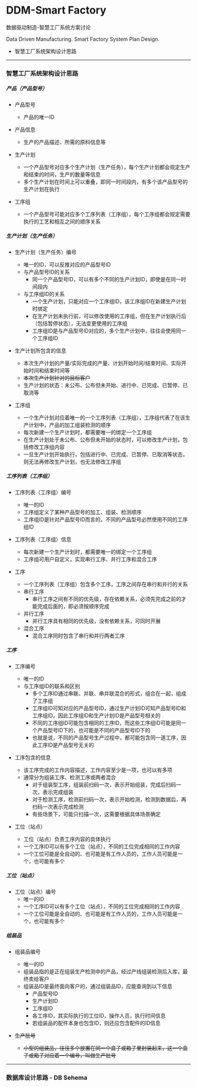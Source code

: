 
# DDM-Smart Factory 

数据驱动制造-智慧工厂系统方案讨论

Data Driven Manufacturing. Smart Factory System Plan Design. 

- 智慧工厂系统架构设计思路

---

### 智慧工厂系统架构设计思路

##### 产品（产品型号）

- 产品型号
   * 产品的唯一ID

- 产品信息
   * 生产的产品描述、所需的原料信息等

- 生产计划
   * 一个产品型号对应多个生产计划（生产任务），每个生产计划都会规定生产和结束的时间，生产的数量等信息
   * 多个生产计划在时间上可以重叠，即同一时间段内，有多个该产品型号的生产计划在执行

- 工序组
  * 一个产品型号可能对应多个工序列表（工序组），每个工序组都会规定需要执行的工艺和相互之间的顺序关系 

##### 生产计划（生产任务）

- 生产计划（生产任务）编号
   * 唯一的ID，可以反推对应的产品型号ID
   * 与产品型号ID的关系
      + 同一个产品型号ID，可以有多个不同的生产计划ID，即使是在同一时间段内
   * 与工序组ID的关系
      + 一个生产计划，只能对应一个工序组ID，该工序组ID在新建生产计划时绑定
      + 在生产计划未执行前，可以修改使用的工序组，但在生产计划执行后（包括暂停状态），无法变更使用的工序组
      + 工序组ID是与产品型号ID对应的，多个生产计划中，往往会使用同一个工序组ID

- 生产计划所包含的信息
   * 本次生产计划的产量/实际完成的产量、计划开始时间/结束时间、实际开始时间和结束时间等
   * ~~本次生产计划针对的目标客户~~
   * 生产计划的状态：未公布、公布但未开始、进行中、已完成、已暂停、已取消等

- 工序组
   * 一个生产计划对应着唯一的一个工序列表（工序组），工序组代表了在该生产计划中，产品的加工组装检测的顺序
   * 每次新建一个生产计划时，都需要唯一的绑定一个工序组
   * 在生产计划处于未公布、公布但未开始的状态时，可以修改生产计划，包括修改工序组内容
   * 一旦生产计划开始执行，包括进行中、已完成、已暂停、已取消等状态，则无法再修改生产计划，也无法修改工序组

##### 工序列表（工序组）

- 工序列表（工序组）编号
   * 唯一的ID
   * 工序组定义了某种产品型号的加工、组装、检测顺序
   * 工序组ID是针对产品型号ID而言的，不同的产品型号必然使用不同的工序组ID
   
- 工序列表（工序组）信息
   * 每次新建一个生产计划时，都需要唯一的绑定一个工序组
   * 工序组可用户自定义，实现串行工序、并行工序和混合工序

- 工序
   * 一个工序列表（工序组）包含多个工序，工序之间存在串行和并行的关系
   * 串行工序
      + 串行工序之间有不同的优先级，存在依赖关系，必须先完成之前的才能完成后面的，即必须按顺序完成
   * 并行工序
      + 并行工序具有相同的优先级，没有依赖关系，可同时开展
   * 混合工序
      + 混合工序同时包含了串行和并行两者工序

##### 工序

- 工序编号
   * 唯一的ID
   * 与工序组ID的联系和区别
      + 多个工序ID通过串联、并联、串并联混合的形式，组合在一起，组成了工序组
      + 工序组ID可知对应的产品型号ID，通过生产计划ID可知产品型号ID和工序组ID，因此工序组ID和生产计划ID是产品型号相关的
      + 不同的工序组ID可能包含相同的工序ID，而这些工序组ID可能是同一个产品型号ID下的，也可能是不同的产品型号ID下的
      + 也就是说，不同的产品型号生产过程中，都可能包含同一道工序，因此工序ID是产品型号无关的

- 工序包含的信息
   * 该工序完成的工作内容描述，工作内容至少是一项，也可以有多项
   * 通常分为组装工序、检测工序或两者混合
      + 对于组装型工序，组装前扫码一次，表示开始组装，完成后扫码一次，表示完成组装
      + 对于检测工序，检测前扫码一次，表示开始检测，检测到数据后，再扫码一次表示完成检测
      + 有些场景下，可能只扫描一次，这需要根据具体场景确定

- 工位（站点）
   * 工位（站点）负责工序内容的具体执行
   * 一个工序ID可以有多个工位（站点），不同的工位完成相同的工作内容
   * 一个工位可能是全自动的、也可能是有工作人员的，工作人员可能是一个，也可能有多个
   
##### 工位（站点）

- 工位（站点）编号
   * 唯一的ID
   * 一个工序ID可以有多个工位（站点），不同的工位完成相同的工作内容
   * 一个工位可能是全自动的、也可能是有工作人员的，工作人员可能是一个，也可能有多个

##### 组装品

- 组装品编号
   * 唯一的ID
   * 组装品指的是正在组装生产检测中的产品，经过产线组装检测后入库，最终卖给客户
   * 组装品ID是最终面向客户的，通过组装品ID，应能查询到以下信息
      + 产品型号ID
      + 生产计划ID
      + 工序组ID
      + 各工序ID，其实际执行的工位ID，操作人员，执行时间信息
      + 若组装品的配件本身也包含ID，则还应包含配件的ID信息

- ~~生产批号~~
   * ~~小型的组装品，往往多个放置在同一个盒子或箱子里封装起来，这一个盒子或箱子对应着一个编号，叫做生产批号~~


---
### 数据库设计思路 - DB Sehema


      
      
      
      





